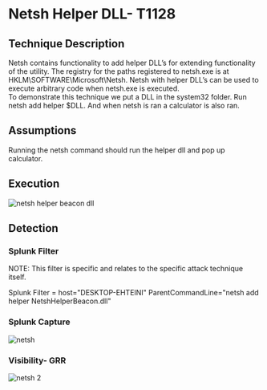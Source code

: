 # Netsh Helper DLL- T1128

## Technique Description
Netsh contains functionality to add helper DLL’s for extending functionality of the utility. The registry for the paths registered to netsh.exe is at HKLM\SOFTWARE\Microsoft\Netsh. Netsh with helper DLL’s can be used to execute arbitrary code when netsh.exe is executed.  
  To demonstrate this technique we put a DLL in the system32 folder. Run netsh add helper $DLL. And when netsh is ran a calculator is also ran. 

## Assumptions
Running the netsh command should run the helper dll and pop up calculator.

## Execution
![netsh helper beacon dll](https://user-images.githubusercontent.com/36422282/55608241-0e445100-574c-11e9-9897-42679de6bb43.JPG)

## Detection

### Splunk Filter

NOTE: This filter is specific and relates to the specific attack technique itself.

Splunk Filter = host="DESKTOP-EHTEINI" ParentCommandLine="netsh  add helper NetshHelperBeacon.dll"

### Splunk Capture
![netsh](https://user-images.githubusercontent.com/36422282/55976873-77036000-5c5b-11e9-950f-7488ab553ae6.png)

### Visibility- GRR
![netsh 2](https://user-images.githubusercontent.com/36422282/55976875-78348d00-5c5b-11e9-8375-665ca76dca21.png)
